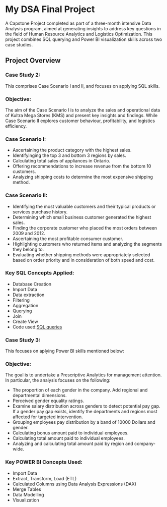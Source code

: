 # My DSA Final Project

A Capstone Project completed as part of a three-month intensive Data Analysis program, aimed at generating insights to address key questions in the field of Human Resource Analytics and Logistics Optimization. This project combines SQL querying and Power BI visualization skills across two case studies.

## Project Overview

### Case Study 2:

This comprises Case Scenario I and II, and focuses on applying SQL skills.
  
### Objective:

The aim of the Case Scenario I is to analyze the sales and operational data of Kultra Mega Stores (KMS) and present key insights and findings. While Case Scenario II explores customer behaviour, profitability, and logistics efficiency.

### Case Scenario I:

-  Ascertaining the product category with the highest sales.
-  Identifyinging the top 3 and bottom 3 regions by sales.
-  Calculating total sales of appliances in Ontario.
-  Offering recommendations to increase revenue from the bottom 10 customers.
-  Analyzing shipping costs to determine the most expensive shipping method.

### Case Scenario II:

-    Identifying the most valuable customers and their typical products or services purchase history.
-    Determining which small business customer generated the highest sales.
-    Finding the corporate customer who placed the most orders between 2009 and 2012.
-    Ascertaining the most profitable consumer customer.
-    Highlighting customers who returned items and analyzing the segments they belong to.
-    Evaluating whether shipping methods were appropriately selected based on order priority and in consideration of both speed and cost.

###  Key SQL Concepts Applied:
    
  - Database Creation
  - Import Data
  - Data extraction
  - Filtering
  - Aggregation
  - Querying
  - Join
  - Create View
  - Code used:[SQL queries](https://1drv.ms/u/c/bc44d4c60b54fc1d/Ed-zz2qxLwhMgVdtfVkUILMBQDYGKjw7iamyVM5PeidnuA?e=9dla1g)

###  Case Study 3:

This focuses on aplying Power BI skills mentioned below:
  
###  Objective:

The goal is to undertake a Prescriptive Analytics for management attention. In particular, the analysis focuses on the following:

  - The proportion of each gender in the company. Add regional and departmental dimensions.
  - Perceived gender equality ratings.
  - Examine salary distribution across genders to detect potential pay gap. If a gender pay gap exists, identify the departments and regions most affected for targeted intervention.
  - Grouping employees pay distribution by a band of 10000 Dollars and gender.
  - Calculating bonus amount paid to individual employees.
  - Calculating total amount paid to individual employees.
  - Analyzing and calculating total amount paid by region and company-wide.
    
  ### Key POWER BI Concepts Used:
  - Import Data
  - Extract, Transform, Load (ETL)
  - Calculated Columns using Data Analysis Expressions (DAX)
  - Merge Tables
  - Data Modelling
  - Visualization
